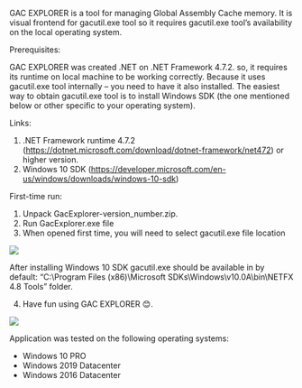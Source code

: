 GAC EXPLORER is a tool for managing Global Assembly Cache memory. It is visual frontend for gacutil.exe tool so it requires gacutil.exe tool’s availability on the local operating system. 

Prerequisites:

GAC EXPLORER was created .NET on .NET Framework 4.7.2. so, it requires its runtime on local machine to be working correctly. Because it uses gacutil.exe tool internally – you need to have it also installed. The easiest way to obtain gacutil.exe tool is to install Windows SDK (the one mentioned below or other specific to your operating system).  

Links:
1.	.NET Framework runtime 4.7.2 (https://dotnet.microsoft.com/download/dotnet-framework/net472) or higher version.
2.	Windows 10 SDK (https://developer.microsoft.com/en-us/windows/downloads/windows-10-sdk) 

First-time run:
 
1.	Unpack GacExplorer-version_number.zip. 
2.	Run GacExplorer.exe file
3.	When opened first time, you will need to select gacutil.exe file location

![](http://piotrgaszewski.pl/img/gacexplorer/1.png)

After installing Windows 10 SDK gacutil.exe should be available in by default:
“C:\Program Files (x86)\Microsoft SDKs\Windows\v10.0A\bin\NETFX 4.8 Tools” folder. 

4.	Have fun using GAC EXPLORER 😊. 

![](http://piotrgaszewski.pl/img/gacexplorer/2.png)

Application was tested on the following operating systems:
- Windows 10 PRO
- Windows 2019 Datacenter
- Windows 2016 Datacenter
